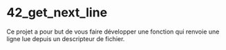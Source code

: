 # 42_get_next_line
Ce projet a pour but de vous faire développer une fonction qui renvoie une ligne lue depuis un descripteur de fichier.
